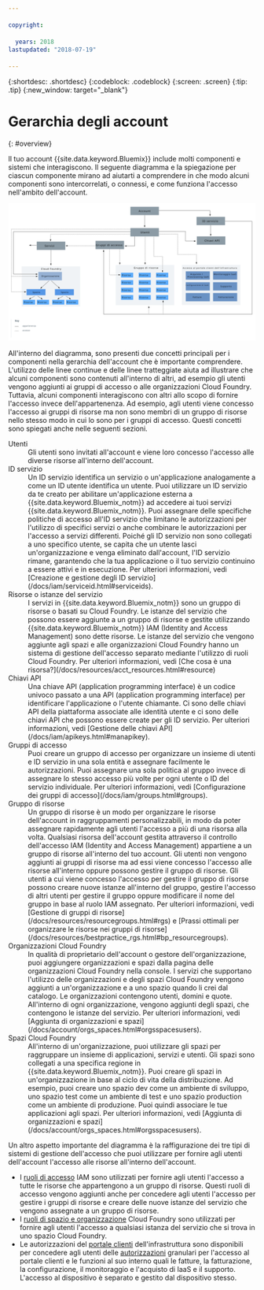 ```yaml
---

copyright:

  years: 2018
lastupdated: "2018-07-19"

---
```


{:shortdesc: .shortdesc}
{:codeblock: .codeblock}
{:screen: .screen}
{:tip: .tip}
{:new_window: target="_blank"}

# Gerarchia degli account
{: #overview}

Il tuo account {{site.data.keyword.Bluemix}} include molti componenti e sistemi che interagiscono. Il seguente diagramma e la spiegazione per ciascun componente mirano ad aiutarti a comprendere in che modo alcuni componenti sono intercorrelati, o connessi, e come funziona l'accesso nell'ambito dell'account. 

<a href="https://console.stage1.bluemix.net/docs/api/content/account/images/account_diagram.svg">
  <img src="images/account_diagram.svg" alt="diagramma account">
</a>

All'interno del diagramma, sono presenti due concetti principali per i componenti nella gerarchia dell'account che è importante comprendere. L'utilizzo delle linee continue e delle linee tratteggiate aiuta ad illustrare che alcuni componenti sono contenuti all'interno di altri, ad esempio gli utenti vengono aggiunti ai gruppi di accesso o alle organizzazioni Cloud Foundry. Tuttavia, alcuni componenti interagiscono con altri allo scopo di fornire l'accesso invece dell'appartenenza. Ad esempio, agli utenti viene concesso l'accesso ai gruppi di risorse ma non sono membri di un gruppo di risorse nello stesso modo in cui lo sono per i gruppi di accesso. Questi concetti sono spiegati anche nelle seguenti sezioni.

<dl>
<dt>Utenti</dt>
<dd>Gli utenti sono invitati all'account e viene loro concesso l'accesso alle diverse risorse all'interno dell'account.</dd>
<dt>ID servizio</dt>
<dd>Un ID servizio identifica un servizio o un'applicazione analogamente a come un ID utente identifica un utente. Puoi utilizzare un ID servizio da te creato per abilitare un'applicazione esterna a {{site.data.keyword.Bluemix_notm}} ad accedere ai tuoi servizi {{site.data.keyword.Bluemix_notm}}. Puoi assegnare delle specifiche politiche di accesso all'ID servizio che limitano le autorizzazioni per l'utilizzo di specifici servizi o anche combinare le autorizzazioni per l'accesso a servizi differenti. Poiché gli ID servizio non sono collegati a uno specifico utente, se capita che un utente lasci un'organizzazione e venga eliminato dall'account, l'ID servizio rimane, garantendo che la tua applicazione o il tuo servizio continuino a essere attivi e in esecuzione. Per ulteriori informazioni, vedi [Creazione e gestione degli ID servizio](/docs/iam/serviceid.html#serviceids).</dd>
<dt>Risorse o istanze del servizio</dt>
<dd>I servizi in {{site.data.keyword.Bluemix_notm}} sono un gruppo di risorse o basati su Cloud Foundry. Le istanze del servizio che possono essere aggiunte a un gruppo di risorse e gestite utilizzando {{site.data.keyword.Bluemix_notm}} IAM (Identity and Access Management) sono dette risorse. Le istanze del servizio che vengono aggiunte agli spazi e alle organizzazioni Cloud Foundry hanno un sistema di gestione dell'accesso separato mediante l'utilizzo di ruoli Cloud Foundry. Per ulteriori informazioni, vedi [Che cosa è una risorsa?](/docs/resources/acct_resources.html#resource)</dd>
<dt>Chiavi API</dt>
<dd>Una chiave API (application programming interface) è un codice univoco passato a una API (application programming interface) per identificare l'applicazione o l'utente chiamante. Ci sono delle chiavi API della piattaforma associate alle identità utente e ci sono delle chiavi API che possono essere create per gli ID servizio. Per ulteriori informazioni, vedi [Gestione delle chiavi API](/docs/iam/apikeys.html#manapikey).</dd>
<dt>Gruppi di accesso</dt>
<dd>Puoi creare un gruppo di accesso per organizzare un insieme di utenti e ID servizio in una sola entità e assegnare facilmente le autorizzazioni. Puoi assegnare una sola politica al gruppo invece di assegnare lo stesso accesso più volte per ogni utente o ID del servizio individuale. Per ulteriori informazioni, vedi [Configurazione dei gruppi di accesso](/docs/iam/groups.html#groups).</dd>
<dt>Gruppo di risorse</dt>
<dd>Un gruppo di risorse è un modo per organizzare le risorse dell'account in raggruppamenti personalizzabili, in modo da poter assegnare rapidamente agli utenti l'accesso a più di una risorsa alla volta. Qualsiasi risorsa dell'account gestita attraverso il controllo dell'accesso IAM (Identity and Access Management) appartiene a un gruppo di risorse all'interno del tuo account. Gli utenti non vengono aggiunti ai gruppi di risorse ma ad essi viene concesso l'accesso alle risorse all'interno oppure possono gestire il gruppo di risorse. Gli utenti a cui viene concesso l'accesso per gestire il gruppo di risorse possono creare nuove istanze all'interno del gruppo, gestire l'accesso di altri utenti per gestire il gruppo oppure modificare il nome del gruppo in base al ruolo IAM assegnato. Per ulteriori informazioni, vedi [Gestione di gruppi di risorse](/docs/resources/resourcegroups.html#rgs) e [Prassi ottimali per organizzare le risorse nei gruppi di risorse](/docs/resources/bestpractice_rgs.html#bp_resourcegroups).</dd>
<dt>Organizzazioni Cloud Foundry</dt>
<dd>In qualità di proprietario dell'account o gestore dell'organizzazione, puoi aggiungere organizzazioni e spazi dalla pagina delle organizzazioni Cloud Foundry nella console. I servizi che supportano l'utilizzo delle organizzazioni e degli spazi Cloud Foundry vengono aggiunti a un'organizzazione e a uno spazio quando li crei dal catalogo. Le organizzazioni contengono utenti, domini e quote. All'interno di ogni organizzazione, vengono aggiunti degli spazi, che contengono le istanze del servizio. Per ulteriori informazioni, vedi [Aggiunta di organizzazioni e spazi](/docs/account/orgs_spaces.html#orgsspacesusers).</dd>
<dt>Spazi Cloud Foundry</dt>
<dd>All'interno di un'organizzazione, puoi utilizzare gli spazi per raggruppare un insieme di applicazioni, servizi e utenti. Gli spazi sono collegati a una specifica
regione in {{site.data.keyword.Bluemix_notm}}. Puoi creare gli spazi in un'organizzazione in base al ciclo di vita della distribuzione. Ad esempio, puoi creare uno spazio dev come un ambiente di sviluppo,
uno spazio test come un ambiente di test e uno spazio production come un ambiente di produzione. Puoi quindi associare
le tue applicazioni agli spazi. Per ulteriori informazioni, vedi [Aggiunta di organizzazioni e spazi](/docs/account/orgs_spaces.html#orgsspacesusers).</dd>
</dl>

Un altro aspetto importante del diagramma è la raffigurazione dei tre tipi di sistemi di gestione dell'accesso che puoi utilizzare per fornire agli utenti dell'account l'accesso alle risorse all'interno dell'account. 

* I [ruoli di accesso](/docs/iam/users_roles.html#iamusermanrol) IAM sono utilizzati per fornire agli utenti l'accesso a tutte le risorse che appartengono a un gruppo di risorse. Questi ruoli di accesso vengono aggiunti anche per concedere agli utenti l'accesso per gestire i gruppi di risorse e creare delle nuove istanze del servizio che vengono assegnate a un gruppo di risorse.
* I [ruoli di spazio e organizzazione](/docs/iam/cfaccess.html#cfroles) Cloud Foundry sono utilizzati per fornire agli utenti l'accesso a qualsiasi istanza del servizio che si trova in uno spazio Cloud Foundry.
* Le autorizzazioni del [portale clienti](/docs/customer-portal/cpwhatis.html#customerportal_whatisCP) dell'infrastruttura sono disponibili per concedere agli utenti delle [autorizzazioni](/docs/iam/infrastructureaccess.html#infrapermission) granulari per l'accesso al portale clienti e le funzioni al suo interno quali le fatture, la fatturazione, la configurazione, il monitoraggio e l'acquisto di IaaS e il supporto. L'accesso al dispositivo è separato e gestito dal dispositivo stesso.
